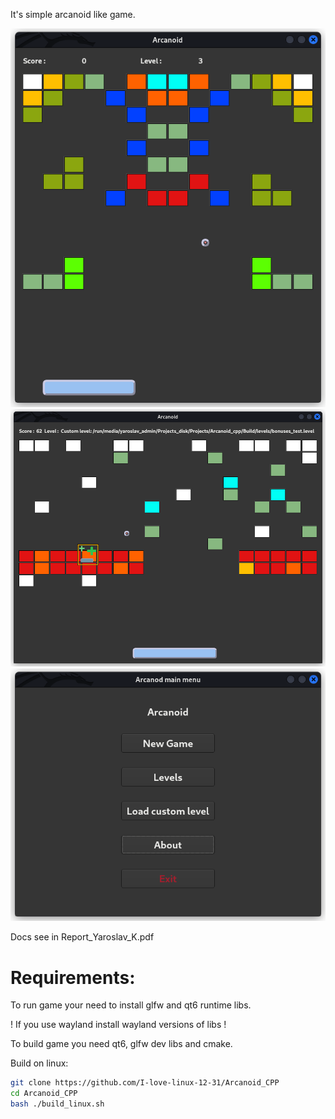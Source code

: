 It's simple arcanoid like game.

![Screenshot](https://github.com/I-love-linux-12-31/Arcanoid_CPP/blob/main/Report_doc/scr1.png)
![Screenshot](https://github.com/I-love-linux-12-31/Arcanoid_CPP/blob/main/Report_doc/scr2.png)
![Screenshot](https://github.com/I-love-linux-12-31/Arcanoid_CPP/blob/main/Report_doc/scr3.png)

Docs see in Report_Yaroslav_K.pdf

# Requirements:
To run game your need to install glfw and qt6 runtime libs.

! If you use wayland install wayland versions of libs !

To build game you need qt6, glfw dev libs and cmake.

Build on linux:
```BASH
git clone https://github.com/I-love-linux-12-31/Arcanoid_CPP 
cd Arcanoid_CPP
bash ./build_linux.sh
```